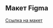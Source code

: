 ## Макет Figma

[Ссылка на макет](https://www.figma.com/design/UJ3hv815roFs7qCNyGA1of/LATTE-CAFE--Copy-?t=gv4DWEEAaMrs01Ip-0)
